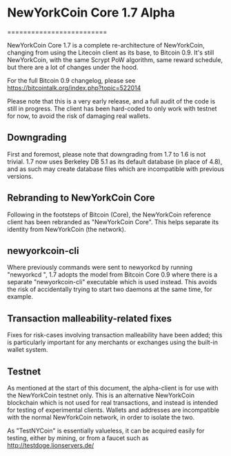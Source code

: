# NewYorkCoin Core 1.7 Alpha
=========================

NewYorkCoin Core 1.7 is a complete re-architecture of NewYorkCoin, changing from
using the Litecoin client as its base, to Bitcoin 0.9. It's still NewYorkCoin,
with the same Scrypt PoW algorithm, same reward schedule, but there are a 
lot of changes under the hood.


For the full Bitcoin 0.9 changelog, please see https://bitcointalk.org/index.php?topic=522014

Please note that this is a very early release, and a full audit of the code
is still in progress. The client has been hard-coded to only work with testnet
for now, to avoid the risk of damaging real wallets.


Downgrading
-----------

First and foremost, please note that downgrading from 1.7 to 1.6 is not trivial.
1.7 now uses Berkeley DB 5.1 as its default database (in place of 4.8), and as
such may create database files which are incompatible with previous versions.

Rebranding to NewYorkCoin Core
---------------------------

Following in the footsteps of Bitcoin (Core), the NewYorkCoin reference client
has been rebranded as "NewYorkCoin Core". This helps separate its identity
from NewYorkCoin (the network).

newyorkcoin-cli
------------

Where previously commands were sent to newyorkcd by running
"newyorkcd <command>", 1.7 adopts the model from Bitcoin Core 0.9 where there is
a separate "newyorkcoin-cli" executable which is used instead. This avoids the risk
of accidentally trying to start two daemons at the same time, for example.


Transaction malleability-related fixes
--------------------------------------

Fixes for risk-cases involving transaction malleability have been added; this
is particularly important for any merchants or exchanges using the built-in
wallet system. 

Testnet
-------

As mentioned at the start of this document, the alpha-client is for use with the
NewYorkCoin testnet only. This is an alternative NewYorkCoin blockchain which is
not used for real transactions, and instead is intended for testing of experimental
clients. Wallets and addresses are incompatible with the normal NewYorkCoin
network, in order to isolate the two.

As "TestNYCoin" is essentially valueless, it can be acquired easily for testing,
either by mining, or from a faucet such as http://testdoge.lionservers.de/
